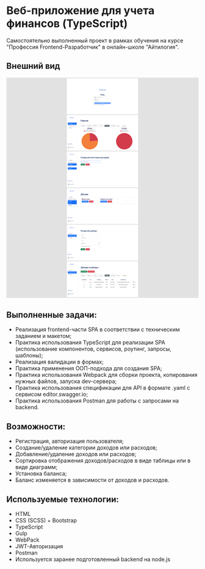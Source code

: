 # Веб-приложение для учета финансов (TypeScript)

Самостоятельно выполненный проект в рамках обучения на курсе "Профессия Frontend-Разработчик" в онлайн-школе "Айтилогия".

## Внешний вид

![project-screen](project-image.jpg)

## Выполненные задачи:
- Реализация frontend-части SPA в соответствии с техническим заданием и макетом;
- Практика использования TypeScript для реализации SPA (использование компонентов, сервисов, роутинг, запросы, шаблоны);
- Реализация валидации в формах;
- Практика применения ООП-подхода для создания SPA;
- Практика использования Webpack для сборки проекта, копирования нужных файлов, запуска dev-сервера;
- Практика использования спецификации для API в формате .yaml с сервисом editor.swagger.io;
- Практика использования Postman для работы с запросами на backend.

## Возможности:
* Регистрация, авторизация пользователя;
* Создание/удаление категории доходов или расходов;
* Добавление/удаление доходов или расходов;
* Сортировка отображения доходов/расходов в виде таблицы или в виде диаграмм;
* Установка баланса;
* Баланс изменяется в зависимости от доходов и расходов.


## Используемые технологии:
* HTML
* CSS (SCSS) + Bootstrap
* TypeScript
* Gulp
* WebPack
* JWT-Авторизация
* Postman
* Используется заранее подготовленный backend на node.js